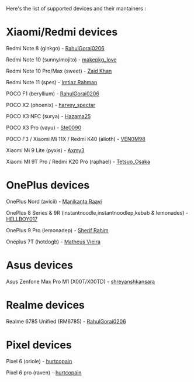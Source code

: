Here's the list of supported devices and their mantainers :

# Xiaomi/Redmi devices

Redmi Note 8 (ginkgo) - [RahulGorai0206](https://t.me/RahulGorai)

Redmi Note 10 (sunny/mojito) - [makepkg_love](https://t.me/makepkg_love)

Redmi Note 10 Pro/Max (sweet) - [Zaid Khan](https://t.me/zaidkhan0997)

Redmi Note 11 (spes) - [Imtiaz Rahman](https://t.me/XrImtiaz)

POCO F1 (beryllium) - [RahulGorai0206](https://t.me/RahulGorai)

POCO X2 (phoenix) - [harvey_spectar](https://t.me/harvey_spectar)

POCO X3 NFC (surya) - [Hazama25](https://t.me/Hazama25)

POCO X3 Pro (vayu) - [Ste0090](https://t.me/Ste0090)

POCO F3 / Xiaomi Mi 11X / Redmi K40 (alioth) - [VEN0M98](https://t.me/VEN0M98)

Xiaomi Mi 9 Lite (pyxis) - [Axmy3](https://t.me/Axmy3)

Xiaomi MI 9T Pro / Redmi K20 Pro (raphael) - [Tetsuo_Osaka](https://t.me/Tetsuo_Osaka)

# OnePlus devices

OnePlus Nord (avicii) - [Manikanta Raavi](https://t.me/AlwaysAngry) 

OnePlus 8 Series & 9R (instantnoodle,instantnoodlep,kebab & lemonades) - [HELLBOY017](https://t.me/HELLBOY017)

OnePlus 9 Pro (lemonadep) - [Sherif Rahim](https://t.me/sherifrahim)

Oneplus 7T (hotdogb) - [Matheus Vieira](https://t.me/matt0301)

# Asus devices

Asus Zenfone Max Pro M1 (X00T/X00TD) - [shreyanshkansara](https://t.me/shreyanshkansara)

# Realme devices

Realme 6785 Unified (RM6785) - [RahulGorai0206](https://t.me/RahulGorai)

# Pixel devices

Pixel 6 (oriole) - [hurtcopain](https://t.me/hurtcopain)

Pixel 6 pro (raven) - [hurtcopain](https://t.me/hurtcopain)
